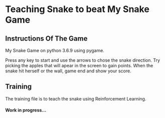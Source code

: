 # Teaching Snake to beat My Snake Game 
## Instructions Of The Game
 My Snake Game on python 3.6.9 using pygame.

 Press any key to start and use the arrows to chose the snake direction.
 Try picking the apples that will apear in the screen to gain points.
 When the snake hit herself or the wall, game end and show your score.

## Training
 The training file is to teach the snake using Reinforcement Learning.

#### Work in progress...